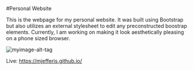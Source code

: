 #Personal Website

This is the webpage for my personal website. It was built using Bootstrap but also utilizes an external stylesheet to edit any preconstructed boostrap elements. Currently, I am working on making it look aesthetically pleasing on a phone sized browser.

![myimage-alt-tag](screenshot.png)

Live: https://mjefferis.github.io/
